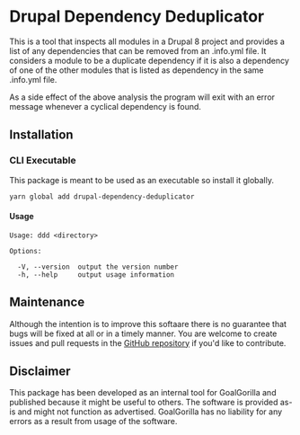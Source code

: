 Drupal Dependency Deduplicator
==============================

This is a tool that inspects all modules in a Drupal 8 project and provides 
a list of any dependencies that can be removed from an .info.yml file. It
considers a module to be a duplicate dependency if it is also a dependency
of one of the other modules that is listed as dependency in the same .info.yml
file.

As a side effect of the above analysis the program will exit with an error 
message whenever a cyclical dependency is found.

Installation
------------

### CLI Executable

This package is meant to be used as an executable so install it globally.

```
yarn global add drupal-dependency-deduplicator
```

#### Usage

```
Usage: ddd <directory>

Options:

  -V, --version  output the version number
  -h, --help     output usage information
```

Maintenance
-----------

Although the intention is to improve this softaare there is no guarantee
that bugs will be fixed at all or in a timely manner. You are welcome to
create issues and pull requests in the [GitHub repository](https://github.com/goalgorilla/drupal-dependency-deduplicator) if you'd like to
contribute.

Disclaimer
-----------

This package has been developed as an internal tool for GoalGorilla and 
published because it might be useful to others. The software is provided
as-is and might not function as advertised. GoalGorilla has no liability
for any errors as a result from usage of the software.
